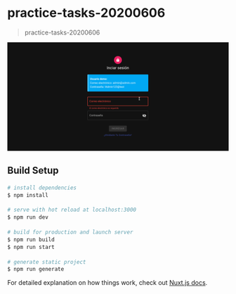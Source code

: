 # practice-tasks-20200606

> practice-tasks-20200606

![demo.gif](https://raw.githubusercontent.com/alvarosacari/practice-tasks-20200606/master/static/demo.gif)

## Build Setup

```bash
# install dependencies
$ npm install

# serve with hot reload at localhost:3000
$ npm run dev

# build for production and launch server
$ npm run build
$ npm run start

# generate static project
$ npm run generate
```

For detailed explanation on how things work, check out [Nuxt.js docs](https://nuxtjs.org).
